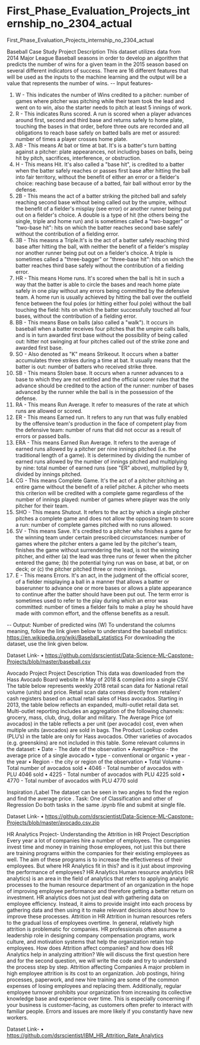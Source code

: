 # First_Phase_Evaluation_Projects_internship_no_2304_actual
First_Phase_Evaluation_Projects_internship_no_2304_actual

Baseball Case Study
Project Description
This dataset utilizes data from 2014 Major League Baseball seasons in order to develop an algorithm that predicts the number of wins for a given team in the 2015 season based on several different indicators of success. There are 16 different features that will be used as the inputs to the machine learning and the output will be a value that represents the number of wins. 
-- Input features-
1.	W - This indicates the number of Wins credited to a pitcher: number of games where pitcher was pitching while their team took the lead and went on to win, also the starter needs to pitch at least 5 innings of work.
2.	R - This indicates Runs scored. A run is scored when a player advances around first, second and third base and returns safely to home plate, touching the bases in that order, before three outs are recorded and all obligations to reach base safely on batted balls are met or assured: number of times a player crosses home plate.
3.	AB - This means At bat or time at bat. It's is a batter's turn batting against a pitcher: plate appearances, not including bases on balls, being hit by pitch, sacrifices, interference, or obstruction.
4.	H - This means Hit. It's also called a "base hit", is credited to a batter when the batter safely reaches or passes first base after hitting the ball into fair territory, without the benefit of either an error or a fielder's choice: reaching base because of a batted, fair ball without error by the defense.
5.	2B - This means the act of a batter striking the pitched ball and safely reaching second base without being called out by the umpire, without the benefit of a fielder's misplay (see error) or another runner being put out on a fielder's choice. A double is a type of hit (the others being the single, triple and home run) and is sometimes called a "two-bagger" or "two-base hit": hits on which the batter reaches second base safely without the contribution of a fielding error.
6.	3B - This measns a Triple.It's is the act of a batter safely reaching third base after hitting the ball, with neither the benefit of a fielder's misplay nor another runner being put out on a fielder's choice. A triple is sometimes called a "three-bagger" or "three-base hit": hits on which the batter reaches third base safely without the contribution of a fielding error.
7.	HR - This means Home runs. It's scored when the ball is hit in such a way that the batter is able to circle the bases and reach home plate safely in one play without any errors being committed by the defensive team. A home run is usually achieved by hitting the ball over the outfield fence between the foul poles (or hitting either foul pole) without the ball touching the field: hits on which the batter successfully touched all four bases, without the contribution of a fielding error.
8.	BB - This means Base on balls (also called a "walk"). It occurs in baseball when a batter receives four pitches that the umpire calls balls, and is in turn awarded first base without the possibility of being called out: hitter not swinging at four pitches called out of the strike zone and awarded first base.
9.	SO - Also denoted as "K" means Strikeout. It occurs when a batter accumulates three strikes during a time at bat. It usually means that the batter is out: number of batters who received strike three.
10.	SB - This means Stolen base. It occurs when a runner advances to a base to which they are not entitled and the official scorer rules that the advance should be credited to the action of the runner: number of bases advanced by the runner while the ball is in the possession of the defense.
11.	RA - This means Run Average. It refer to measures of the rate at which runs are allowed or scored.
12.	ER - This means Earned run. It refers to any run that was fully enabled by the offensive team's production in the face of competent play from the defensive team: number of runs that did not occur as a result of errors or passed balls.
13.	ERA - This means Earned Run Average. It refers to the average of earned runs allowed by a pitcher per nine innings pitched (i.e. the traditional length of a game). It is determined by dividing the number of earned runs allowed by the number of innings pitched and multiplying by nine: total number of earned runs (see "ER" above), multiplied by 9, divided by innings pitched.
14.	CG - This means Complete Game. It's the act of a pitcher pitching an entire game without the benefit of a relief pitcher. A pitcher who meets this criterion will be credited with a complete game regardless of the number of innings played: number of games where player was the only pitcher for their team.
15.	SHO - This means Shutout. It refers to the act by which a single pitcher pitches a complete game and does not allow the opposing team to score a run: number of complete games pitched with no runs allowed.
16.	SV - This means Save. It's credited to a pitcher who finishes a game for the winning team under certain prescribed circumstances: number of games where the pitcher enters a game led by the pitcher's team, finishes the game without surrendering the lead, is not the winning pitcher, and either (a) the lead was three runs or fewer when the pitcher entered the game; (b) the potential tying run was on base, at bat, or on deck; or (c) the pitcher pitched three or more innings.
17.	E - This means Errors. It's an act, in the judgment of the official scorer, of a fielder misplaying a ball in a manner that allows a batter or baserunner to advance one or more bases or allows a plate appearance to continue after the batter should have been put out. The term error is sometimes used to refer to the play during which an error was committed: number of times a fielder fails to make a play he should have made with common effort, and the offense benefits as a result.

-- Output: Number of predicted wins (W)
To understand the columns meaning, follow the link given below to understand the baseball statistics: https://en.wikipedia.org/wiki/Baseball_statistics
For downloading the dataset, use the link given below. 

Dataset Link-
•	https://github.com/dsrscientist/Data-Science-ML-Capstone-Projects/blob/master/baseball.csv

Avocado Project
Project Description
This data was downloaded from the Hass Avocado Board website in May of 2018 & compiled into a single CSV. 
The table below represents weekly 2018 retail scan data for National retail volume (units) and price. Retail scan data comes directly from retailers’ cash registers based on actual retail sales of Hass avocados. 
Starting in 2013, the table below reflects an expanded, multi-outlet retail data set. Multi-outlet reporting includes an aggregation of the following channels: grocery, mass, club, drug, dollar and military. The Average Price (of avocados) in the table reflects a per unit (per avocado) cost, even when multiple units (avocados) are sold in bags. 
The Product Lookup codes (PLU’s) in the table are only for Hass avocados. Other varieties of avocados (e.g. greenskins) are not included in this table.
Some relevant columns in the dataset:
•	Date - The date of the observation
•	AveragePrice - the average price of a single avocado
•	type - conventional or organic
•	year - the year
•	Region - the city or region of the observation
•	Total Volume - Total number of avocados sold
•	4046 - Total number of avocados with PLU 4046 sold
•	4225 - Total number of avocados with PLU 4225 sold
•	4770 - Total number of avocados with PLU 4770 sold

Inspiration /Label 
The dataset can be seen in two angles to find the region and find the average price .
Task: One of Classification and other of Regression
Do both tasks in the same .ipynb file and submit at single file. 

Dataset Link-
•	https://github.com/dsrscientist/Data-Science-ML-Capstone-Projects/blob/master/avocado.csv.zip

HR Analytics Project- Understanding the Attrition in HR
Project Description
Every year a lot of companies hire a number of employees. The companies invest time and money in training those employees, not just this but there are training programs within the companies for their existing employees as well. The aim of these programs is to increase the effectiveness of their employees. But where HR Analytics fit in this? and is it just about improving the performance of employees?
HR Analytics
Human resource analytics (HR analytics) is an area in the field of analytics that refers to applying analytic processes to the human resource department of an organization in the hope of improving employee performance and therefore getting a better return on investment. HR analytics does not just deal with gathering data on employee efficiency. Instead, it aims to provide insight into each process by gathering data and then using it to make relevant decisions about how to improve these processes.
Attrition in HR
Attrition in human resources refers to the gradual loss of employees overtime. In general, relatively high attrition is problematic for companies. HR professionals often assume a leadership role in designing company compensation programs, work culture, and motivation systems that help the organization retain top employees.
How does Attrition affect companies? and how does HR Analytics help in analyzing attrition? We will discuss the first question here and for the second question, we will write the code and try to understand the process step by step.
Attrition affecting Companies
A major problem in high employee attrition is its cost to an organization. Job postings, hiring processes, paperwork, and new hire training are some of the common expenses of losing employees and replacing them. Additionally, regular employee turnover prohibits your organization from increasing its collective knowledge base and experience over time. This is especially concerning if your business is customer-facing, as customers often prefer to interact with familiar people. Errors and issues are more likely if you constantly have new workers.


Dataset Link-
•	https://github.com/dsrscientist/IBM_HR_Attrition_Rate_Analytics
